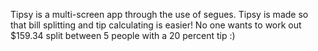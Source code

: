Tipsy is a multi-screen app through the use of segues. Tipsy is made so that bill splitting and tip calculating is easier! No one wants to work out $159.34 split between 5 people with a 20 percent tip :)
